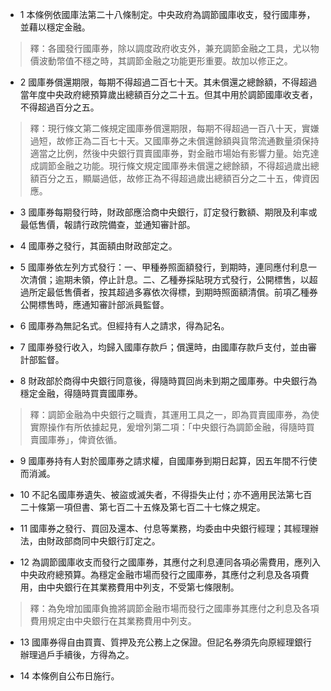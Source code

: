 * 1 本條例依國庫法第二十八條制定。中央政府為調節國庫收支，發行國庫券，並藉以穩定金融。

> 釋：各國發行國庫券，除以調度政府收支外，兼充調節金融之工具，尤以物價波動幣值不穩之時，其調節金融之功能更形重要。故加以修正之。

* 2 國庫券償還期限，每期不得超過二百七十天。其未償還之總餘額，不得超過當年度中央政府總預算歲出總額百分之二十五。但其中用於調節國庫收支者，不得超過百分之五。

> 釋：現行條文第二條規定國庫券償還期限，每期不得超過一百八十天，實嫌過短，故修正為二百七十天。又國庫券之未償還餘額與貨幣流通數量須保持適當之比例，然後中央銀行買賣國庫券，對金融市場始有影響力量。始克達成調節金融之功能。現行條文規定國庫券未償還之總餘額，不得超過歲出總額百分之五，顯屬過低，故修正為不得超過歲出總額百分之二十五，俾資因應。

* 3 國庫券每期發行時，財政部應洽商中央銀行，訂定發行數額、期限及利率或最低售價，報請行政院備查，並通知審計部。

* 4 國庫券之發行，其面額由財政部定之。

* 5 國庫券依左列方式發行：一、甲種券照面額發行，到期時，連同應付利息一次清償；逾期未領，停止計息。二、乙種券採貼現方式發行，公開標售，以超過所定最低售價者，按其超過多寡依次得標，到期時照面額清償。前項乙種券公開標售時，應通知審計部派員監督。

* 6 國庫券為無記名式。但經持有人之請求，得為記名。

* 7 國庫券發行收入，均歸入國庫存款戶；償還時，由國庫存款戶支付，並由審計部監督。

* 8 財政部於商得中央銀行同意後，得隨時買回尚未到期之國庫券。中央銀行為穩定金融，得隨時買賣國庫券。

> 釋：調節金融為中央銀行之職責，其運用工具之一，即為買賣國庫券，為使實際操作有所依據起見，爰增列第二項：「中央銀行為調節金融，得隨時買賣國庫券」，俾資依循。

* 9 國庫券持有人對於國庫券之請求權，自國庫券到期日起算，因五年間不行使而消滅。

* 10 不記名國庫券遺失、被盜或滅失者，不得掛失止付；亦不適用民法第七百二十條第一項但書、第七百二十五條及第七百二十七條之規定。

* 11 國庫券之發行、買回及還本、付息等業務，均委由中央銀行經理；其經理辦法，由財政部商同中央銀行訂定之。

* 12 為調節國庫收支而發行之國庫券，其應付之利息連同各項必需費用，應列入中央政府總預算。為穩定金融市場而發行之國庫券，其應付之利息及各項費用，由中央銀行在其業務費用中列支，不受第七條限制。

> 釋：為免增加國庫負擔將調節金融市場而發行之國庫券其應付之利息及各項費用規定由中央銀行在其業務費用中列支。

* 13 國庫券得自由買賣、質押及充公務上之保證。但記名券須先向原經理銀行辦理過戶手續後，方得為之。

* 14 本條例自公布日施行。

